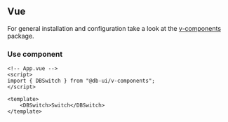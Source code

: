 ## Vue

For general installation and configuration take a look at the [v-components](https://www.npmjs.com/package/@db-ui/v-components) package.

### Use component

```vue App.vue
<!-- App.vue -->
<script>
import { DBSwitch } from "@db-ui/v-components";
</script>

<template>
	<DBSwitch>Switch</DBSwitch>
</template>
```
